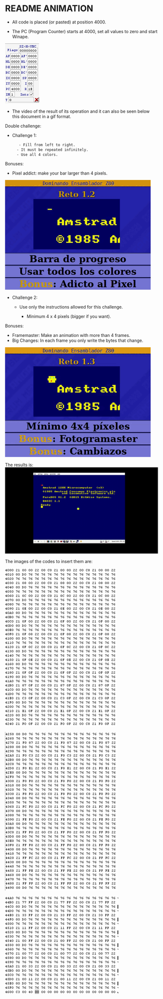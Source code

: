 # README ANIMATION

- All code is placed (or pasted) at position 4000.

- The PC (Program Counter) starts at 4000, set all values to zero and start Winape.

![](https://github.com/aggranadoss/amstradcpc-machine-code/blob/master/images/animation/animation.png)

- The video of the result of its operation and it can also be seen
below this document in a gif format.

Double challenge:

  * Challenge 1:

    	   - Fill from left to right.
	      - It must be repeated infinitely.
	      - Use all 4 colors.

Bonuses:

  - Pixel addict: make your bar larger than 4 pixels.
  
![](https://github.com/aggranadoss/amstradcpc-machine-code/blob/master/images/animation/gifs/challenge.gif)

  * Challenge 2:

 	   - Use only the instructions allowed for this challenge.

  	      - Minimum 4 x 4 pixels (bigger if you want).

Bonuses:

  - Framemaster: Make an animation with more than 4 frames.
  - Big Changes: In each frame you only write the bytes that change.

![](https://github.com/aggranadoss/amstradcpc-machine-code/blob/master/images/animation/gifs/challenge2.gif)

The results is:
![](https://github.com/aggranadoss/amstradcpc-machine-code/blob/master/images/animation/gifs/animation.gif)

The images of the codes to insert them are:

![](https://github.com/aggranadoss/amstradcpc-machine-code/blob/master/images/animation/a1.png)

![](https://github.com/aggranadoss/amstradcpc-machine-code/blob/master/images/animation/a2.png)

![](https://github.com/aggranadoss/amstradcpc-machine-code/blob/master/images/animation/a3.png)